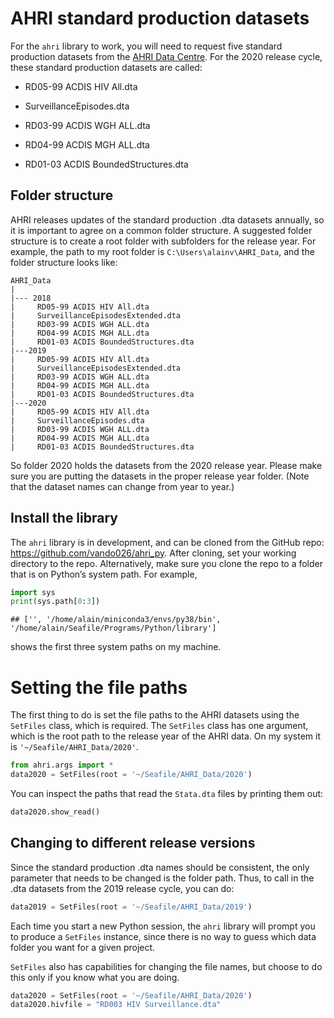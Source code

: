 AHRI standard production datasets
=================================

For the `ahri` library to work, you will need to request five standard
production datasets from the [AHRI Data
Centre](https://www.ahri.org/research/#research-department). For the
2020 release cycle, these standard production datasets are called:

-   RD05-99 ACDIS HIV All.dta

-   SurveillanceEpisodes.dta

-   RD03-99 ACDIS WGH ALL.dta

-   RD04-99 ACDIS MGH ALL.dta

-   RD01-03 ACDIS BoundedStructures.dta

Folder structure
----------------

AHRI releases updates of the standard production .dta datasets annually,
so it is important to agree on a common folder structure. A suggested
folder structure is to create a root folder with subfolders for the
release year. For example, the path to my root folder is
`C:\Users\alainv\AHRI_Data`, and the folder structure looks like:

    AHRI_Data
    |
    |--- 2018
    |     RD05-99 ACDIS HIV All.dta
    |     SurveillanceEpisodesExtended.dta
    |     RD03-99 ACDIS WGH ALL.dta
    |     RD04-99 ACDIS MGH ALL.dta
    |     RD01-03 ACDIS BoundedStructures.dta      
    |---2019
    |     RD05-99 ACDIS HIV All.dta
    |     SurveillanceEpisodesExtended.dta
    |     RD03-99 ACDIS WGH ALL.dta
    |     RD04-99 ACDIS MGH ALL.dta
    |     RD01-03 ACDIS BoundedStructures.dta      
    |---2020
    |     RD05-99 ACDIS HIV All.dta
    |     SurveillanceEpisodes.dta
    |     RD03-99 ACDIS WGH ALL.dta
    |     RD04-99 ACDIS MGH ALL.dta
    |     RD01-03 ACDIS BoundedStructures.dta      

So folder 2020 holds the datasets from the 2020 release year. Please
make sure you are putting the datasets in the proper release year
folder. (Note that the dataset names can change from year to year.)

Install the library
-------------------

The `ahri` library is in development, and can be cloned from the GitHub
repo:
<a href="https://github.com/vando026/ahri_py" class="uri">https://github.com/vando026/ahri_py</a>.
After cloning, set your working directory to the repo. Alternatively,
make sure you clone the repo to a folder that is on Python’s system
path. For example,

``` python
import sys
print(sys.path[0:3])
```

    ## ['', '/home/alain/miniconda3/envs/py38/bin', '/home/alain/Seafile/Programs/Python/library']

shows the first three system paths on my machine.

Setting the file paths
======================

The first thing to do is set the file paths to the AHRI datasets using
the `SetFiles` class, which is required. The `SetFiles` class has one
argument, which is the root path to the release year of the AHRI data.
On my system it is `'~/Seafile/AHRI_Data/2020'`.

``` python
from ahri.args import *
data2020 = SetFiles(root = '~/Seafile/AHRI_Data/2020')
```

You can inspect the paths that read the `Stata.dta` files by printing
them out:

``` python
data2020.show_read()
```

Changing to different release versions
--------------------------------------

Since the standard production .dta names should be consistent, the only
parameter that needs to be changed is the folder path. Thus, to call in
the .dta datasets from the 2019 release cycle, you can do:

``` python
data2019 = SetFiles(root = '~/Seafile/AHRI_Data/2019')
```

Each time you start a new Python session, the `ahri` library will prompt
you to produce a `SetFiles` instance, since there is no way to guess
which data folder you want for a given project.

`SetFiles` also has capabilities for changing the file names, but choose
to do this only if you know what you are doing.

``` python
data2020 = SetFiles(root = '~/Seafile/AHRI_Data/2020')
data2020.hivfile = "RD003 HIV Surveillance.dta"
```
